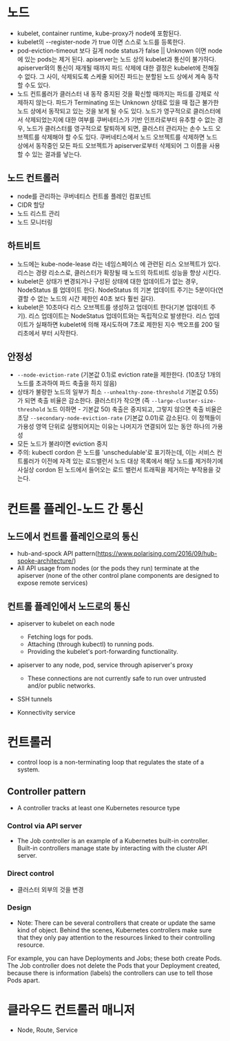# 노드

- kubelet, container runtime, kube-proxy가 node에 포함된다.
- kubelet의 --register-node 가 true 이면 스스로 노드를 등록한다.
- pod-eviction-timeout 보다 길게 node status가 false || Unknown 이면 node에 있는 pods는 제거 된다. apiserver는 노드 상의 kubelet과 통신이 불가하다. apiserver와의 통신이 재개될 때까지 파드 삭제에 대한 결정은 kubelet에 전해질 수 없다. 그 사이, 삭제되도록 스케줄 되어진 파드는 분할된 노드 상에서 계속 동작할 수도 있다.
- 노드 컨트롤러가 클러스터 내 동작 중지된 것을 확신할 때까지는 파드를 강제로 삭제하지 않는다. 파드가 Terminating 또는 Unknown 상태로 있을 때 접근 불가한 노드 상에서 동작되고 있는 것을 보게 될 수도 있다. 노드가 영구적으로 클러스터에서 삭제되었는지에 대한 여부를 쿠버네티스가 기반 인프라로부터 유추할 수 없는 경우, 노드가 클러스터를 영구적으로 탈퇴하게 되면, 클러스터 관리자는 손수 노드 오브젝트를 삭제해야 할 수도 있다. 쿠버네티스에서 노드 오브젝트를 삭제하면 노드 상에서 동작중인 모든 파드 오브젝트가 apiserver로부터 삭제되어 그 이름을 사용할 수 있는 결과를 낳는다.

## 노드 컨트롤러

- node를 관리하는 쿠버네티스 컨트롤 플레인 컴포넌트
- CIDR 할당
- 노드 리스트 관리
- 노드 모니터링

## 하트비트

- 노드에는 kube-node-lease 라는 네임스페이스 에 관련된 리스 오브젝트가 있다. 리스는 경량 리소스로, 클러스터가 확장될 때 노드의 하트비트 성능을 향상 시킨다.
- kubelet은 상태가 변경되거나 구성된 상태에 대한 업데이트가 없는 경우, NodeStatus 를 업데이트 한다. NodeStatus 의 기본 업데이트 주기는 5분이다(연결할 수 없는 노드의 시간 제한인 40초 보다 훨씬 길다).
- kubelet은 10초마다 리스 오브젝트를 생성하고 업데이트 한다(기본 업데이트 주기). 리스 업데이트는 NodeStatus 업데이트와는 독립적으로 발생한다. 리스 업데이트가 실패하면 kubelet에 의해 재시도하며 7초로 제한된 지수 백오프를 200 밀리초에서 부터 시작한다.

## 안정성

- `--node-eviction-rate` (기본값 0.1)로 eviction rate을 제한한다. (10초당 1개의 노드를 초과하여 파드 축출을 하지 않음)
- 상태가 불량한 노드의 일부가 최소 `--unhealthy-zone-threshold` 기본값 0.55) 가 되면 축출 비율은 감소한다. 클러스터가 작으면 (즉 `--large-cluster-size-threshold` 노드 이하면 - 기본값 50) 축출은 중지되고, 그렇지 않으면 축출 비율은 초당 `--secondary-node-eviction-rate` (기본값 0.01)로 감소된다. 이 정책들이 가용성 영역 단위로 실행되어지는 이유는 나머지가 연결되어 있는 동안 하나의 가용성
- 모든 노드가 불랴이면 eviction 중지
- 주의: kubectl cordon 은 노드를 'unschedulable'로 표기하는데, 이는 서비스 컨트롤러가 이전에 자격 있는 로드밸런서 노드 대상 목록에서 해당 노드를 제거하기에 사실상 cordon 된 노드에서 들어오는 로드 밸런서 트래픽을 제거하는 부작용을 갖는다.
 
# 컨트롤 플레인-노드 간 통신

## 노드에서 컨트롤 플레인으로의 통신

- hub-and-spock API pattern(<https://www.polarising.com/2016/09/hub-spoke-architecture/>)
- All API usage from nodes (or the pods they run) terminate at the apiserver (none of the other control plane components are designed to expose remote services)

## 컨트롤 플레인에서 노드로의 통신

- apiserver to kubelet on each node
  - Fetching logs for pods.
  - Attaching (through kubectl) to running pods.
  - Providing the kubelet's port-forwarding functionality.
- apiserver to any node, pod, service through apiserver's proxy
  - These connections are not currently safe to run over untrusted and/or public networks.

- SSH tunnels
- Konnectivity service

# 컨트롤러

- control loop is a non-terminating loop that regulates the state of a system.

## Controller pattern

- A controller tracks at least one Kubernetes resource type

### Control via API server

- The Job controller is an example of a Kubernetes built-in controller. Built-in controllers manage state by interacting with the cluster API server.

### Direct control

- 클러스터 외부의 것을 변경

### Design

- Note:
There can be several controllers that create or update the same kind of object. Behind the scenes, Kubernetes controllers make sure that they only pay attention to the resources linked to their controlling resource.

For example, you can have Deployments and Jobs; these both create Pods. The Job controller does not delete the Pods that your Deployment created, because there is information (labels) the controllers can use to tell those Pods apart.

# 클라우드 컨트롤러 매니저

- Node, Route, Service